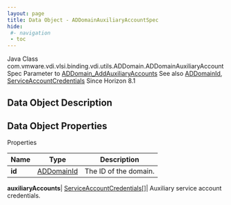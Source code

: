 ```yaml
---
layout: page
title: Data Object - ADDomainAuxiliaryAccountSpec
hide:
 #- navigation
 - toc
---
```






Java Class
    com.vmware.vdi.vlsi.binding.vdi.utils.ADDomain.ADDomainAuxiliaryAccountSpec
Parameter to
     [ADDomain_AddAuxiliaryAccounts](vdi.utils.ADDomain.md#addAuxiliaryAccounts)
See also
     [ADDomainId](vdi.entity.ADDomainId.md), [ServiceAccountCredentials](vdi.utils.ADDomain.ServiceAccountCredentials.md)
Since 
    Horizon 8.1

## Data Object Description 

## Data Object Properties

Properties

Name |  Type |  Description   
---|---|---  
**id**| [ADDomainId](vdi.entity.ADDomainId.md)|  The ID of the domain.   
  
**auxiliaryAccounts**| [ServiceAccountCredentials[]](vdi.utils.ADDomain.ServiceAccountCredentials.md)|  Auxiliary service account credentials.   
  
  

  

